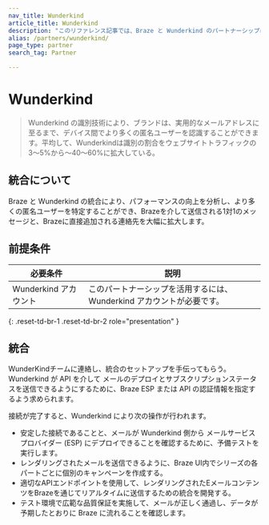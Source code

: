```yaml
---
nav_title: Wunderkind
article_title: Wunderkind
description: "このリファレンス記事では、Braze と Wunderkind のパートナーシップについて説明します。これにより、パフォーマンスの向上を分析し、より多くの匿名ユーザーを特定することができ、Brazeを介して送信される1対1のメッセージと、Brazeに直接追加される連絡先を大幅に拡大します。"
alias: /partners/wunderkind/
page_type: partner
search_tag: Partner

---
```


# Wunderkind

> Wunderkind の識別技術により、ブランドは、実用的なメールアドレスに至るまで、デバイス間でより多くの匿名ユーザーを認識することができます。平均して、Wunderkindは識別の割合をウェブサイトトラフィックの3～5%から～40～60%に拡大している。



## 統合について

Braze と Wunderkind の統合により、パフォーマンスの向上を分析し、より多くの匿名ユーザーを特定することができ、Brazeを介して送信される1対1のメッセージと、Brazeに直接追加される連絡先を大幅に拡大します。

## 前提条件

| 必要条件 | 説明 |
| ----------- | ----------- |
| Wunderkind アカウント | このパートナーシップを活用するには、Wunderkind アカウントが必要です。 |
{: .reset-td-br-1 .reset-td-br-2 role="presentation" }

## 統合

WunderKindチームに連絡し、統合のセットアップを手伝ってもらう。Wunderkind が API を介して メールのデプロイとサブスクリプションステータスを送信できるようにするために、Braze ESP または API の認証情報を指定するよう求められます。 

接続が完了すると、Wunderkind により次の操作が行われます。
- 安定した接続であることと、メールが Wunderkind 側から メールサービスプロバイダー (ESP) にデプロイできることを確認するために、予備テストを実行します。 
- レンダリングされたメールを送信できるように、Braze UI内でシリーズの各パートごとに個別のキャンペーンを作成する。
- 適切なAPIエンドポイントを使用して、レンダリングされたEメールコンテンツをBrazeを通じてリアルタイムに送信するための統合を開発する。
- テスト環境で広範な品質保証を実施して、メールが正しく通過し、データが予期したとおりに Braze に流れることを確認します。

